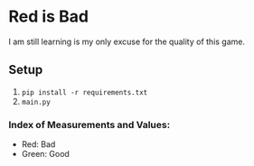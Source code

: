 # Red is Bad
I am still learning is my only excuse for the quality of this game.

## Setup
1. `pip install -r requirements.txt`
2. `main.py`

### Index of Measurements and Values:
- Red: Bad
- Green: Good
